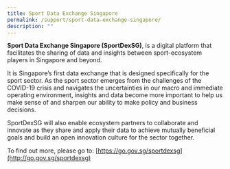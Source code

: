 ```yaml
---
title: Sport Data Exchange Singapore
permalink: /support/sport-data-exchange-singapore/
description: ""
---
```

**Sport Data Exchange Singapore (SportDexSG)**, is a digital platform that facilitates the sharing of data and insights between sport-ecosystem players in Singapore and beyond.

It is Singapore’s first data exchange that is designed specifically for the sport sector. As the sport sector emerges from the challenges of the COVID-19 crisis and navigates the uncertainties in our macro and immediate operating environment, insights and data become more important to help us make sense of and sharpen our ability to make policy and business decisions. 

SportDexSG will also enable ecosystem partners to collaborate and innovate as they share and apply their data to achieve mutually beneficial goals and build an open innovation culture for the sector together.

To find out more, please go to: [https://go.gov.sg/sportdexsg](http://go.gov.sg/sportdexsg)